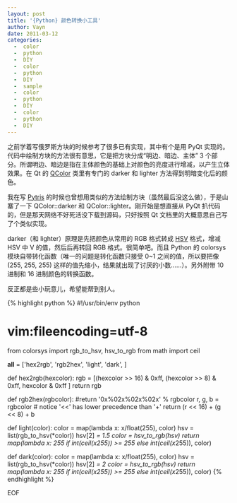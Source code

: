 ```yaml
---
layout: post
title: '{Python} 颜色转换小工具'
author: Vayn
date: 2011-03-12
categories:
  -  color
  -  python
  -  DIY
  -  color
  -  python
  -  DIY
  -  sample
  -  color
  -  python
  -  DIY
  -  color
  -  python
  -  DIY
---
```

之前学着写俄罗斯方块的时候参考了很多已有实现，其中有个是用 PyQt 实现的。代码中绘制方块的方法很有意思，它是把方块分成“明边、暗边、主体” 3 个部分。所谓明边、暗边是指在主体颜色的基础上对颜色的亮度进行增减，以产生立体效果。在 Qt 的 [QColor](http://doc.qt.nokia.com/4.7-snapshot/qcolor.html) 类里有专门的 darker 和 lighter 方法得到明暗变化后的颜色。

我在写 [Pytris](/2011/03/01/jxlab-pytris.html) 的时候也曾想用类似的方法绘制方块（虽然最后没这么做），于是山寨了一下 QColor::darker 和 QColor::lighter。刚开始是想直接从 PyQt 扒代码的，但是那天网络不好死活没下载到源码，只好按照 Qt 文档里的大概意思自己写了个类似实现。

darker（和 lighter）原理是先把颜色从常用的 RGB 格式转成 [HSV](http://en.wikipedia.org/wiki/HSL_and_HSV) 格式，增减 HSV 中 V 的值，然后后再转回 RGB 格式。很简单吧。而且 Python 的 colorsys 模块自带转化函数（唯一的问题是转化函数只接受 0~1 之间的值，所以要把像 (255, 255, 255) 这样的值先缩小，结果就出现了讨厌的小数……）。另外附带 10 进制和 16 进制颜色的转换函数。

反正都是些小玩意儿，希望能帮到别人。

{% highlight python %}
#!/usr/bin/env python
# vim:fileencoding=utf-8

from colorsys import rgb_to_hsv, hsv_to_rgb
from math import ceil

__all__ = ['hex2rgb',
           'rgb2hex',
           'light',
           'dark',
          ]

def hex2rgb(hexcolor):
    rgb = [(hexcolor >> 16) & 0xff,
           (hexcolor >> 8) & 0xff,
           hexcolor & 0xff
          ]
    return rgb

def rgb2hex(rgbcolor):
    #return '0x%02x%02x%02x' % rgbcolor
    r, g, b = rgbcolor
    # notice '<<' has lower precedence than '+'
    return (r << 16) + (g << 8) + b

def light(color):
    color = map(lambda x: x/float(255), color)
    hsv = list(rgb_to_hsv(*color))
    hsv[2] *= 1.5
    color = hsv_to_rgb(*hsv)
    return map(lambda x:
               255 if int(ceil(x*255)) >= 255 else int(ceil(x*255)), color)

def dark(color):
    color = map(lambda x: x/float(255), color)
    hsv = list(rgb_to_hsv(*color))
    hsv[2] *= 2
    color = hsv_to_rgb(*hsv)
    return map(lambda x:
               255 if int(ceil(x*255)) >= 255 else int(ceil(x*255)), color)
{% endhighlight %}

EOF
